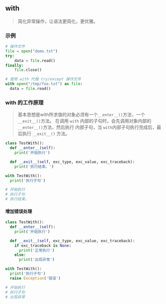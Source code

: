 ## with 
> 简化异常操作，让语法更简化，更优雅。

### 示例
```py
# 操作文件
file = open("demo.txt")
try:
    data = file.read()
finally:
    file.close()

# 使用 with 代替 try/except 操作文件
with open("/tmp/foo.txt") as file:
  data = file.read()
```

### with 的工作原理
> 基本思想是with所求值的对象必须有一个`__enter__()`方法，一个`__exit__()`方法。
在调用 `with` 内部的子句时，会先调用对象内部的 `__enter__()`方法，然后执行 内部子句，当 `with`内部子句执行完成后，最后执行 `__exit__()` 方法。

```py
class TestWith():
  def __enter__(self):
    print('开始执行')

  def __exit__(self, exc_type, exc_value, exc_traceback):
    print('执行结束。')

with TestWith():
  print('执行子句')

# 开始执行
# 执行子句  
# 执行结束。
```

#### 增加错误处理
```py
class TestWith():
  def __enter__(self):
    print('开始执行')

  def __exit__(self, exc_type, exc_value, exc_traceback):
    if exc_traceback is None:
      print('正常执行')
    else:
      print('出现异常')

with TestWith():
  print('执行子句')
  raise Exception('错误')

# 开始执行
# 执行子句
# 出现异常

```